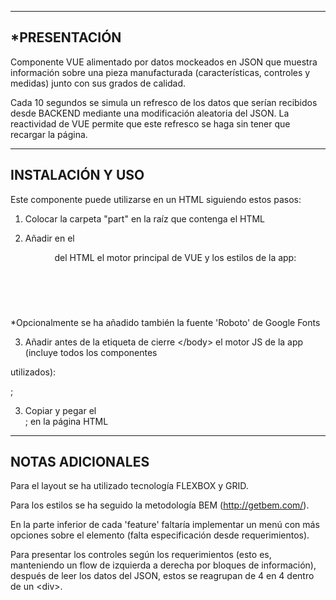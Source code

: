 -----------------------
 *PRESENTACIÓN
-----------------------

Componente VUE alimentado por datos mockeados en JSON que muestra información sobre una pieza
manufacturada (características, controles y medidas) junto con sus grados de calidad.

Cada 10 segundos se simula un refresco de los datos que serían recibidos desde BACKEND mediante una
modificación aleatoria del JSON. La reactividad de VUE permite que este refresco se haga sin tener
que recargar la página.

-----------------------
 INSTALACIÓN Y USO
-----------------------

Este componente puede utilizarse en un HTML siguiendo estos pasos:

1) Colocar la carpeta "part" en la raíz que contenga el HTML 

2) Añadir en el <code><header></code> del HTML el motor principal de VUE y los estilos de la app:

<code><script src="https://cdn.jsdelivr.net/npm/vue@2.6.11/dist/vue.js"></script></code><br>
<code><link href="part/app.css" rel="stylesheet"></code>

*Opcionalmente se ha añadido también la fuente 'Roboto' de Google Fonts

3) Añadir antes de la etiqueta de cierre &lt;/body&gt; el motor JS de la app (incluye todos los componentes 

utilizados):

<code><script src="part/app.js"></script></code>;


3) Copiar y pegar el <code><div id="app"></code>; en la página HTML

-----------------------
 NOTAS ADICIONALES
-----------------------

Para el layout se ha utilizado tecnología FLEXBOX y GRID.

Para los estilos se ha seguido la metodología BEM (http://getbem.com/).

En la parte inferior de cada 'feature' faltaría implementar un menú con más opciones sobre el
elemento (falta especificación desde requerimientos).

Para presentar los controles según los requerimientos (esto es, manteniendo un flow de izquierda a
derecha por bloques de información), después de leer los datos del JSON, estos se reagrupan de 4 en 4 
dentro de un &lt;div&gt;.
